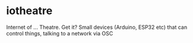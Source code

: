 # iotheatre
Internet of ... Theatre. Get it? Small devices (Arduino, ESP32 etc) that can control things, talking to a network via OSC
